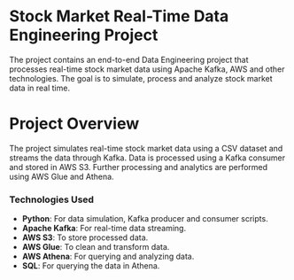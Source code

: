 # Stock Market Real-Time Data Engineering Project
The project contains an end-to-end Data Engineering project that processes real-time stock market data using Apache Kafka, AWS and other technologies. The goal is to simulate, process and analyze stock market data in real time.

# Project Overview

The project simulates real-time stock market data using a CSV dataset and streams the data through Kafka. Data is processed using a Kafka consumer and stored in AWS S3. Further processing and analytics are performed using AWS Glue and Athena.

### Technologies Used
- **Python**: For data simulation, Kafka producer and consumer scripts.
- **Apache Kafka**: For real-time data streaming.
- **AWS S3**: To store processed data.
- **AWS Glue**: To clean and transform data.
- **AWS Athena**: For querying and analyzing data.
- **SQL**: For querying the data in Athena.
